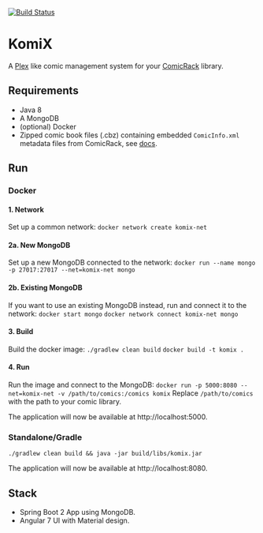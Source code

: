 [![Build Status](https://travis-ci.org/kaethorn/comix.svg?branch=master)](https://travis-ci.org/kaethorn/comix)

# KomiX

A [Plex](https://www.plex.tv/) like comic management system for your [ComicRack](http://comicrack.cyolito.com/) library.

## Requirements

* Java 8
* A MongoDB
* (optional) Docker
* Zipped comic book files (.cbz) containing embedded `ComicInfo.xml` metadata files from ComicRack, see [docs](http://comicrack.cyolito.com/software/windows/windows-documentation/7-meta-data-in-comic-files).

## Run

### Docker

#### 1. Network
Set up a common network:
`docker network create komix-net`

#### 2a. New MongoDB
Set up a new MongoDB connected to the network:
`docker run --name mongo -p 27017:27017 --net=komix-net mongo`

#### 2b. Existing MongoDB
If you want to use an existing MongoDB instead, run and connect it to the network:
`docker start mongo`
`docker network connect komix-net mongo`

#### 3. Build
Build the docker image:
`./gradlew clean build`
`docker build -t komix .`

#### 4. Run
Run the image and connect to the MongoDB:
`docker run -p 5000:8080 --net=komix-net -v /path/to/comics:/comics komix`
Replace `/path/to/comics` with the path to your comic library.

The application will now be available at http://localhost:5000.

### Standalone/Gradle

`./gradlew clean build && java -jar build/libs/komix.jar`

The application will now be available at http://localhost:8080.

## Stack

* Spring Boot 2 App using MongoDB.
* Angular 7 UI with Material design.
